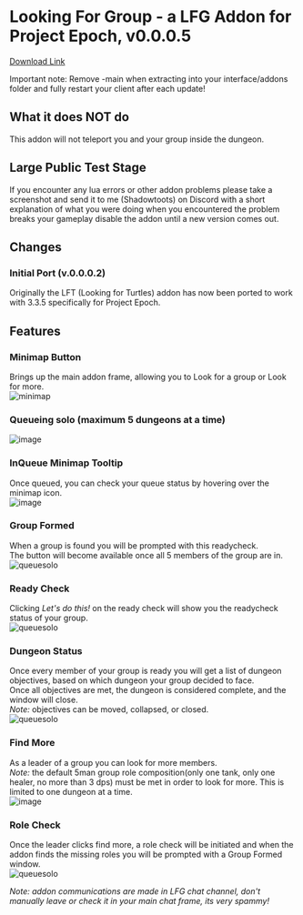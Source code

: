 # Looking For Group - a LFG Addon for Project Epoch, v0.0.0.5

[Download Link](https://github.com/Bennylavaa/LFG/archive/refs/heads/main.zip)

Important note: Remove -main when extracting into your interface/addons folder and fully restart your client after each update!

## What it does NOT do ####
This addon will not teleport you and your group inside the dungeon.

## Large Public Test Stage ##
If you encounter any lua errors or other addon problems please take a screenshot and send it to me (Shadowtoots) on Discord with a short explanation of what you were doing when you encountered the problem breaks your gameplay disable the addon until a new version comes out.

## Changes ##

### Initial Port (v.0.0.0.2) ###
Originally the LFT (Looking for Turtles) addon has now been ported to work with 3.3.5 specifically for Project Epoch.

## Features ##

### Minimap Button ###
Brings up the main addon frame, allowing you to Look for a group or Look for more.<Br>
![minimap](https://imgur.com/Z1uRxqz.png)

### Queueing solo (maximum 5 dungeons at a time) ###
![image](https://github.com/user-attachments/assets/9fabf9b4-a932-4d9a-9e15-21a219b70adc)

### InQueue Minimap Tooltip ###
Once queued, you can check your queue status by hovering over the minimap icon.<br>
![image](https://github.com/user-attachments/assets/a2c30b20-4ea3-460c-8f05-cce405b3fed0)

### Group Formed ####
When a group is found you will be prompted with this readycheck.<br>
The button will become available once all 5 members of the group are in.<br>
![queuesolo](https://imgur.com/9rHbnfQ.png)

### Ready Check ###
Clicking *Let's do this!* on the ready check will show you the readycheck status of your group.<br>
![queuesolo](https://imgur.com/1h3FDYG.png)

### Dungeon Status ###
Once every member of your group is ready you will get a list of dungeon objectives, based on which dungeon your group decided to face.<br>
Once all objectives are met, the dungeon is considered complete, and the window will close.<br>
_Note:_ objectives can be moved, collapsed, or closed.<br>
![queuesolo](https://imgur.com/UGRDmzm.png)

### Find More ###
As a leader of a group you can look for more members.<br>
_Note:_ the default 5man group role composition(only one tank, only one healer, no more than 3 dps) must be met in order to look for more. This is limited to one dungeon at a time.<Br>
![image](https://github.com/user-attachments/assets/9fabf9b4-a932-4d9a-9e15-21a219b70adc)

### Role Check ###
Once the leader clicks find more, a role check will be initiated and when the addon finds the missing roles you will be prompted with a Group Formed window.<br>
![queuesolo](https://imgur.com/62LdVAT.png)

_Note: addon communications are made in LFG chat channel, don't manually leave or check it in your main chat frame, its very spammy!_<Br>
